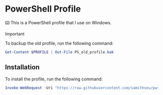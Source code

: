 # PowerShell Profile

⌨️ This is a PowerShell profile that I use on Windows.

> [!IMPORTANT]
> To backup the old profile, run the following command:
>
> ```powershell
> Get-Content $PROFILE | Out-File PS_old_profile.bak
> ```

## Installation

To install the profile, run the following command:

```powershell
Invoke-WebRequest -Uri "https://raw.githubusercontent.com/samithseu/pwsh-profile/refs/heads/main/Microsoft.PowerShell_profile.ps1" -OutFile $PROFILE
```
